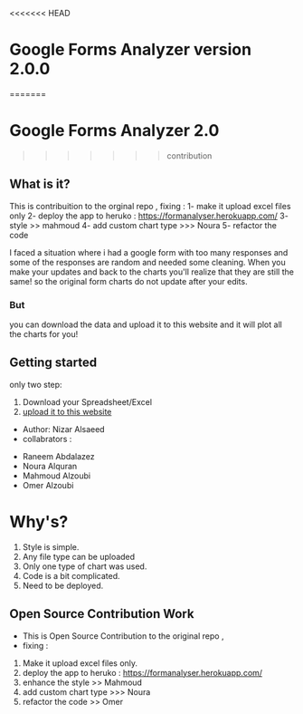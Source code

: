 <<<<<<< HEAD
# Google Forms Analyzer version 2.0.0
=======
# Google Forms Analyzer 2.0
>>>>>>> contribution

## What is it?
This is contribuition to the orginal repo , fixing  : 
1- make it upload excel files only 
2- deploy the app to heruko  : https://formanalyser.herokuapp.com/
3- style >> mahmoud 
4- add custom chart type >>> Noura 
5- refactor the code 





I faced a situation where i had a google form with too many responses and some of the responses are random and needed some cleaning.  When you make your updates and back to the charts you'll realize that they are still the same! so the original form charts do not update after your edits.

### But
you can download the data and upload it to this website and it will plot all the charts for you!

## Getting started
only two step:
1. Download your Spreadsheet/Excel
2. [upload it to this website](https://nizaralsaeed.github.io/formsAnalyser/)


* Author: Nizar Alsaeed
* collabrators :
 - Raneem Abdalazez
 - Noura Alquran
 - Mahmoud Alzoubi
 - Omer Alzoubi
 
# Why's? 
1. Style is simple.
2. Any file type can be uploaded 
3. Only one type of chart was used.
4. Code is a bit complicated. 
5. Need to be deployed.



## Open Source Contribution Work 
* This is Open Source Contribution  to the original repo , 
* fixing : 
1. Make it upload excel files only.
2. deploy the app to heruko : https://formanalyser.herokuapp.com/ 
3. enhance the style  >> Mahmoud 
4. add custom chart type >>> Noura 
5. refactor the code >> Omer
